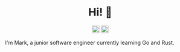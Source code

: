 <h1 align="center">Hi! 👋</h1>

<p align="center">
  <a href="https://www.linkedin.com/in/mark-cooper-6532ab141"><img height="20em" src="https://img.shields.io/badge/LinkedIn-0077B5?style=for-the-badge&logo=linkedin&logoColor=white" alt="Link to LinkedIn profile" style="max-width: 100%;"></a>
  <a href="https://github.com/markcooper37"><img height="20em" src="https://img.shields.io/badge/GitHub-100000?style=for-the-badge&logo=github&logoColor=white" alt="Link to GitHub profile" style="max-width: 100%;"></a>
</p>

I'm Mark, a junior software engineer currently learning Go and Rust.
<!--
**markcooper37/markcooper37** is a ✨ _special_ ✨ repository because its `README.md` (this file) appears on your GitHub profile.
-->
